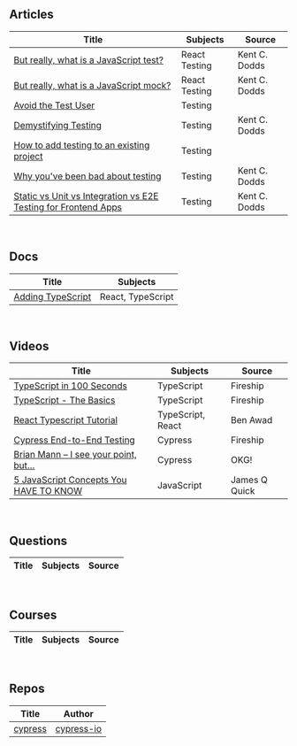 ## Articles

| Title | Subjects | Source |
|-------|---------|--------|
|[But really, what is a JavaScript test?](https://kentcdodds.com/blog/but-really-what-is-a-javascript-test)|React Testing|Kent C. Dodds|
|[But really, what is a JavaScript mock?](https://kentcdodds.com/blog/but-really-what-is-a-javascript-mock)|React Testing|Kent C. Dodds|
|[Avoid the Test User](https://kentcdodds.com/blog/avoid-the-test-user)|Testing||
|[Demystifying Testing](https://kentcdodds.com/blog/demystifying-testing)|Testing|Kent C. Dodds|
|[How to add testing to an existing project](https://kentcdodds.com/blog/how-to-add-testing-to-an-existing-project)|Testing||
|[Why you've been bad about testing](https://kentcdodds.com/blog/why-youve-been-bad-about-testing)|Testing|Kent C. Dodds|
|[Static vs Unit vs Integration vs E2E Testing for Frontend Apps](https://kentcdodds.com/blog/unit-vs-integration-vs-e2e-tests)|Testing|Kent C. Dodds|


&nbsp;&nbsp;&nbsp;

## Docs
| Title | Subjects |
|-------|---------|
|[Adding TypeScript](https://create-react-app.dev/docs/adding-typescript/)|React, TypeScript|


&nbsp;&nbsp;&nbsp;

## Videos
| Title | Subjects | Source |
|-------|---------|--------|
|[TypeScript in 100 Seconds](https://www.youtube.com/watch?v=zQnBQ4tB3ZA)|TypeScript|Fireship|
|[TypeScript - The Basics](https://www.youtube.com/watch?v=ahCwqrYpIuM)|TypeScript|Fireship|
|[React Typescript Tutorial](https://www.youtube.com/watch?v=Z5iWr6Srsj8)|TypeScript, React|Ben Awad|
|[Cypress End-to-End Testing](https://www.youtube.com/watch?v=7N63cMKosIE)|Cypress|Fireship|
|[Brian Mann – I see your point, but…](https://www.youtube.com/watch?v=5XQOK0v_YRE)|Cypress|OKG!|
|[5 JavaScript Concepts You HAVE TO KNOW](https://www.youtube.com/watch?v=a00NRSFgHsY)|JavaScript|James Q Quick|

&nbsp;&nbsp;&nbsp;

## Questions
| Title | Subjects | Source |
|-------|---------|--------|

&nbsp;&nbsp;&nbsp;

## Courses
| Title | Subjects | Source |
|-------|---------|--------|

&nbsp;&nbsp;&nbsp;

## Repos
| Title | Author |
|-------|--------|
|[cypress](https://github.com/cypress-io/cypress)|[cypress-io](https://github.com/cypress-io)|
